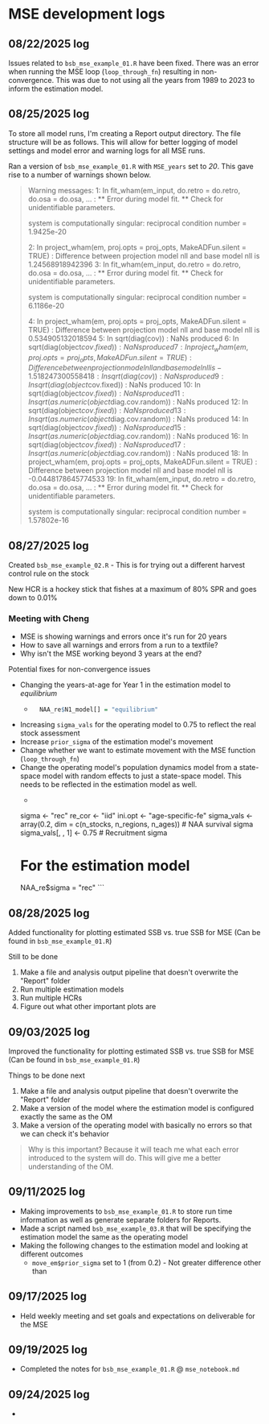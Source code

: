 # MSE development logs

## 08/22/2025 log

Issues related to `bsb_mse_example_01.R` have been fixed. There was an error when 
running the MSE loop (`loop_through_fn`) resulting in non-convergence. This was due to 
not using all the years from 1989 to 2023 to inform the estimation model. 

## 08/25/2025 log

To store all model runs, I'm creating a Report output directory. The file structure 
will be as follows. This will allow for better logging of model settings and 
model error and warning logs for all MSE runs.

Ran a version of `bsb_mse_example_01.R` with `MSE_years` set to _20_. This gave rise 
to a number of warnings shown below.

>Warning messages:
>1: In fit_wham(em_input, do.retro = do.retro, do.osa = do.osa,  ... : 
>** Error during model fit. **
>Check for unidentifiable parameters.
>
>system is computationally singular: reciprocal condition number = 1.9425e-20
>
>2: In project_wham(em, proj.opts = proj_opts, MakeADFun.silent = TRUE) :
>  Difference between projection model nll and base model nll is 1.24568918942396
>3: In fit_wham(em_input, do.retro = do.retro, do.osa = do.osa,  ... : 
>** Error during model fit. **
>Check for unidentifiable parameters.
>
>system is computationally singular: reciprocal condition number = 6.1186e-20
>
>4: In project_wham(em, proj.opts = proj_opts, MakeADFun.silent = TRUE) :
>  Difference between projection model nll and base model nll is 0.534905132018594
>5: In sqrt(diag(cov)) : NaNs produced
>6: In sqrt(diag(object$cov.fixed)) : NaNs produced
>7: In project_wham(em, proj.opts = proj_opts, MakeADFun.silent = TRUE) :
>  Difference between projection model nll and base model nll is -1.51824730055841
>8: In sqrt(diag(cov)) : NaNs produced
>9: In sqrt(diag(object$cov.fixed)) : NaNs produced
>10: In sqrt(diag(object$cov.fixed)) : NaNs produced
>11: In sqrt(as.numeric(object$diag.cov.random)) : NaNs produced
>12: In sqrt(diag(object$cov.fixed)) : NaNs produced
>13: In sqrt(as.numeric(object$diag.cov.random)) : NaNs produced
>14: In sqrt(diag(object$cov.fixed)) : NaNs produced
>15: In sqrt(as.numeric(object$diag.cov.random)) : NaNs produced
>16: In sqrt(diag(object$cov.fixed)) : NaNs produced
>17: In sqrt(as.numeric(object$diag.cov.random)) : NaNs produced
>18: In project_wham(em, proj.opts = proj_opts, MakeADFun.silent = TRUE) :
>  Difference between projection model nll and base model nll is -0.0448178645774533
>19: In fit_wham(em_input, do.retro = do.retro, do.osa = do.osa,  ... : 
>** Error during model fit. **
>Check for unidentifiable parameters.
>
>system is computationally singular: reciprocal condition number = 1.57802e-16

## 08/27/2025 log

Created `bsb_mse_example_02.R` - This is for trying out a different harvest control rule on the stock

New HCR is a hockey stick that fishes at a maximum of 80% SPR and goes down to 0.01%

### Meeting with Cheng

- MSE is showing warnings and errors once it's run for 20 years
- How to save all warnings and errors from a run to a textfile?
- Why isn't the MSE working beyond 3 years at the end?

Potential fixes for non-convergence issues

- Changing the years-at-age for Year 1 in the estimation model to _equilibrium_
  - ```r
      NAA_re$N1_model[] = "equilibrium"
    ```
- Increasing `sigma_vals` for the operating model to 0.75 to reflect the real stock assessment
- Increase `prior_sigma` of the estimation model's movement 
- Change whether we want to estimate movement with the MSE function (`loop_through_fn`)
- Change the operating model's population dynamics model from a state-space model with random effects to 
just a state-space model. This needs to be reflected in the estimation model as well. 
    - ```r
    sigma <- "rec"
    re_cor <- "iid"
    ini.opt <- "age-specific-fe"
    sigma_vals <- array(0.2, dim = c(n_stocks, n_regions, n_ages)) # NAA survival sigma
    sigma_vals[, , 1] <- 0.75 # Recruitment sigma
    # For the estimation model
    NAA_re$sigma = "rec"
      ```

## 08/28/2025 log

Added functionality for plotting estimated SSB vs. true SSB for MSE (Can be found in 
`bsb_mse_example_01.R`)

Still to be done

1. Make a file and analysis output pipeline that doesn't overwrite the "Report" folder
2. Run multiple estimation models
3. Run multiple HCRs
4. Figure out what other important plots are

## 09/03/2025 log

Improved the functionality for plotting estimated SSB vs. true SSB for MSE (Can be
found in `bsb_mse_example_01.R`)

Things to be done next

1. Make a file and analysis output pipeline that doesn't overwrite the "Report" folder
2. Make a version of the model where the estimation model is configured exactly the same as the OM
3. Make a version of the operating model with basically no errors so that we can check it's behavior

> Why is this important? 
> Because it will teach me what each error introduced to the system will do. This will give me 
a better understanding of the OM.

## 09/11/2025 log

- Making improvements to `bsb_mse_example_01.R` to store run time information as well as generate
separate folders for Reports.
- Made a script named `bsb_mse_example_03.R` that will be specifying the estimation model the same as 
the operating model
- Making the following changes to the estimation model and looking at different outcomes
  - `move_em$prior_sigma` set to 1 (from 0.2) - Not greater difference other than 
  
## 09/17/2025 log

- Held weekly meeting and set goals and expectations on deliverable for the MSE

## 09/19/2025 log

- Completed the notes for `bsb_mse_example_01.R` @ `mse_notebook.md`

## 09/24/2025 log

- 

